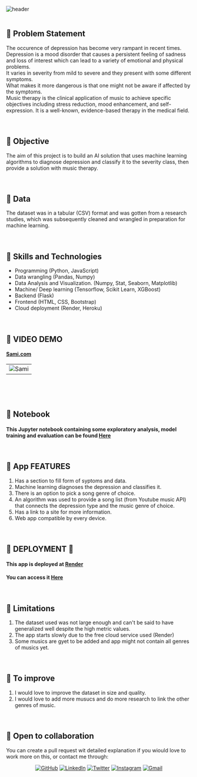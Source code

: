 ![header](https://capsule-render.vercel.app/api?type=wave&color=gradient&height=300&section=header&text=Music%20Therapy%20For%20Depression&fontSize=50)
<br><br>

## 📍 Problem Statement
The occurence of depression has become very rampant in recent times.<br>
Depression is a mood disorder that causes a persistent feeling of sadness and loss of interest which can lead to a variety of emotional and physical problems.<br>
It varies in severity from mild to severe and they present with some different symptoms.<br>
What makes it more dangerous is that one might not be aware if affected by the symptoms.<br>
Music therapy is the clinical application of music to achieve specific objectives including stress reduction, mood enhancement, and self-expression. 
It is a well-known, evidence-based therapy in the medical field.
<br><br><br>


## 📍 Objective 
The aim of this project is to build an AI solution that uses machine learning algorithms to diagnose depression and classify it to the severity class,
then provide a solution with music therapy.
<br><br><br>

## 📍 Data
The dataset was in a tabular (CSV) format and was gotten from a research studies, which was subsequently cleaned and wrangled in preparation for machine learning.<br><br><br>


## 📍 Skills and Technologies

* Programming (Python, JavaScript)
* Data wrangling (Pandas, Numpy)
* Data Analysis and Visualization. (Numpy, Stat, Seaborn, Matplotlib)
* Machine/ Deep learning (Tensorflow, Scikit Learn, XGBoost)
* Backend (Flask)
* Frontend (HTML, CSS, Bootstrap)
* Cloud deployment (Render, Heroku)
<br><br><br>



## 📍 VIDEO DEMO

#### [Sami.com](https://sami.onrender.com)
| | 
|:-|
| <img alt="Sami" src="https://github.com/Ajisco/Ajisco/blob/main/Videos/Sami.gif">|

<br><br><br>


## 📍 Notebook
#### This Jupyter notebook containing some exploratory analysis, model training and evaluation can be found [Here](https://github.com/Ajisco/Sami-Depression/blob/master/Jupyter_Notebook.ipynb) <br><br><br>

## 📍 App FEATURES 
1. Has a section to fill form of syptoms and data.
2. Machine learning diagnoses the depression and classifies it.
3. There is an option to pick a song genre of choice.
4. An algorithm was used to provide a song list (from Youtube music API) that connects the depression type and the music genre of choice.
2. Has a link to a site for more information.
3. Web app compatible by every device. <br><br><br>




## 📍 DEPLOYMENT 🚀

#### This app is deployed at [Render](https://render.com/)
	
#### You can access it [Here](https://sami.onrender.com/) <br><br><br>


## 📍 Limitations
1. The dataset used was not large enough and can't be said to have generalized well despite the high metric values.
2. The app starts slowly due to the free cloud service used (Render) 
3. Some musics are gyet to be added  and app might not contain all genres of musics yet. <br><br><br>

## 📍 To improve
1. I would love to improve the dataset in size and quality.
2. I would love to add more musucs and do more research to link the other genres of music.
<br><br><br>

## 📍 Open to collaboration
You can  create a pull request wit detailed explanation if you wiould love to work more on this, or contact me through:
<p align="center">
	<a href="https://github.com/Ajisco" target="_blank"><img src="https://img.icons8.com/bubbles/50/000000/github.png" alt="GitHub"/></a>
	<a href="https://www.linkedin.com/in/ajibade-abdulquddus-ab5237159/" target="_blank"><img src="https://img.icons8.com/bubbles/50/000000/linkedin.png" alt="LinkedIn"/></a>
	<a href="https://mobile.twitter.com/dayo_ajisco" target="_blank"><img src="https://img.icons8.com/twitter.png" alt="Twitter"/></a>
  <a href="https://instagram.com/Dayo_Ajisco" target="_blank"><img src="https://img.icons8.com/bubbles/50/000000/instagram.png" alt="Instagram"/></a>
	<a href="mailto:ajiscomorac@gmail.com" target="_blank"><img src="https://img.icons8.com/bubbles/50/000000/gmail.png" alt="Gmail"/></a>
</p>




